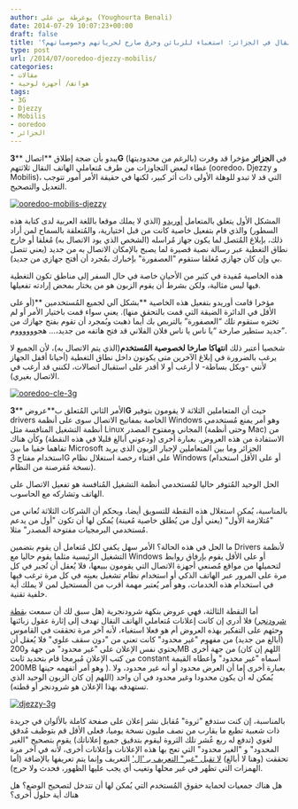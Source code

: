 ```yaml
---
author: يوغرطة بن علي (Youghourta Benali)
date: 2014-07-29 10:07:23+00:00
draft: false
title: 'مُتعاملو الهاتف النقال في الجزائر: استغباء للزبائن وخرق صارخ لحرياتهم وخصوصياتهم؟'
type: post
url: /2014/07/ooredoo-djezzy-mobilis/
categories:
- مقالات
- هواتف/ أجهزة لوحية
tags:
- 3G
- Djezzy
- Mobilis
- ooredoo
- الجزائر
---
```


يبدو بأن ضجة إطلاق **اتصال ****3G** (بالرغم من محدوديتها) في **الجزائر** مؤخرا قد وفرت غطاء لبعض التجاوزات من طرف مُتعاملي الهاتف النقال ثلاثتهم (ooredoo، Djezzy و Mobilis)، التي قد لا تبدو للوهلة الأولى ذات أثر كبير، لكنها في حقيقة الأمر أمور تتوجب التعديل والتصحيح.




[![ooredoo-mobilis-djezzy](https://www.it-scoop.com/wp-content/uploads/2014/07/ooredoo-mobilis-djezzy-300x250.png)
](https://www.it-scoop.com/wp-content/uploads/2014/07/ooredoo-mobilis-djezzy.png)




المشكل الأول يتعلق بالمتعامل [أوريدو](http://www.ooredoo.dz/particuliers/) (الذي لا يملك موقعا باللغة العربية لدى كتابة هذه السطور) والذي قام بتفعيل خاصية كانت من قبل اختيارية، والمُتعلقة بالسماح لمن أراد ذلك، بإبلاغ المُتصل لما يكون جهاز مُراسله (الشخص الذي يود الاتصال به) مُغلقا أو خارج نطاق التغطية عبر رسالة نصية قصيرة لما يصبح بالإمكان الاتصال به من جديد (يعني تتصل بي وإن كان جهازي مُغلقا ستقوم "العصفورة" بإخبارك بمُجرد أن أفتح جهازي من جديد).




هذه الخاصية مُفيدة في كثير من الأحيان خاصة في حال السفر إلى مناطق تكون التغطية فيها ليس مثالية، ولكن بشرط أن يقوم الزبون هو من يختار بمحض إرادته تفعيلها.




مؤخرا قامت أوريدو بتفعيل هذه الخاصية **بشكل آلي لجميع المُستخدمين **(أو على الأقل في الدائرة الضيقة التي قمت بالتحقق منها). يعني سواء قمت باختيار الأمر أو لم تختره ستقوم تلك “العصفورة” بالتربص بك أيما ذهبت وبُمجرد أن تقوم بفتح جهازك من جديد ستطير صارخة “يا ناس يا ناس فلان الفلاني قد فتح هاتفه من جديد،... هجووووووم”.




شخصيا أعتبر ذلك **انتهاكا صارخا لخصوصية المُستخدم**(الذي يتم الاتصال به)، لأن الجميع لا يرغب بالضرورة في إبلاغ الآخرين متى يكونون داخل نطاق التغطية (أحيانا أقفل الجهاز لأنني -وبكل بساطة- لا أرغب أو لا أقدر على استقبال اتصالات، لكنني قد أرغب في الاتصال بغيري).




[![ooredoo-cle-3g](https://www.it-scoop.com/wp-content/uploads/2014/07/ooredoo-cle-3g-288x300.png)
](https://www.it-scoop.com/wp-content/uploads/2014/07/ooredoo-cle-3g.png)




الأمر الثاني المُتعلق ب**عروض ****3G** حيث أن المتعاملين الثلاثة لا يقومون بتوفير drivers الخاصة بمفاتيح الاتصال سوى على أنظمة Windows وهو أمر يمنع مُستخدمي أنظمة التشغيل المنافسة مثل Linux المجاني ومفتوح المصدر (وحتى أنظمة Mac) من الاستفادة من هذه العروض. بعبارة أخرى (ودعوني أبالغ قليلا في هذه النقطة) وكأن هناك تفاهما خفيا ما بين Microsoft الجزائر وما بين المتعاملين لإجبار الزبون الذي يريد استخدام مفتاح 3G على اقتناء رخصة استغلال نظام Windows (أو على الأقل استخدام نسخة مُقرصنة من النظام).




الحل الوحيد المُتوفر حاليا لمُستخدمي أنظمة التشغيل المُنافسة هو تفعيل الاتصال على الهاتف وتشاركه مع الحاسوب.




بالمناسبة، يُمكن استغلال هذه النقطة للتسويق أيضا، وبحكم أن الشركات الثلاثة تُعاني من "مُتلازمة الأول" (يعني أول من يُطلق خاصية مُعينة) يُمكن لها أن تكون "أول من يدعم مُستخدمي البرمجيات مفتوحة المصدر" مثلا.




ما الحل في هذه الحالة؟ الأمر سهل يكفي لكل مُتعامل أن يقوم بتضمين Drivers لأنظمة التشغيل الرئيسية مثلما يقوم حاليا مع Windows أو على الأقل يقوم بإرفاق روابط لتحميلها من مواقع مُصنعي أجهزة الاتصال التي يقومون ببيعها، فلا يُعقل أن تُجبر في كل مرة على المرور عبر الهاتف الذكي أو استخدام نظام تشغيل بعينه في كل مرة ترغب فيها في استخدام هذه الخدمات، وهو أمر يُعتبر مهمة أقرب من الُمستحيل لمن لا يملك أية خلفية تقنية.




أما النقطة الثالثة، فهي عروض بنكهة شرودنجرية (هل سبق لك أن سمعت ب[قطة شرودنجر](http://ar.wikipedia.org/wiki/%D9%82%D8%B7%D8%A9_%D8%B4%D8%B1%D9%88%D8%AF%D9%86%D8%BA%D8%B1)) فلا أدري إن كانت إعلانات مُتعاملي الهاتف النقال تهدف إلى إثارة عقول زبائنها وحثهم على التفكير بهذه العروض أم هو فعلا استغباء، لأنه آخر مرة تحققت في القاموس (أبالغ من جديد) من مفهوم "غير محدود" كانت تعني من "دون سقف علوي" فلا يُعقل أن يحتوي نفس الإعلان على "غير محدود" من جهة و200MB من جهة أخرى (اللهم إن كان من كتب الإعلان مُبرمجا قام بتحديد ثابت constant أسماه "غير محدود" وأعطاه القيمة 200MB وهو أمر أتفهمه حينها ). بعبارة أخرى إما أن العرض محدود أو أنه غير محدود، ولا يُمكن له أن يكون محدودا وغير محدود في آن واحد (اللهم إن كان الزبون الوحيد الذي تستهدفه بهذا الإعلان هو شرودنجر أو قطته).




[![djezzy-3g](https://www.it-scoop.com/wp-content/uploads/2014/07/djezzy-3g.jpg)
](https://www.it-scoop.com/wp-content/uploads/2014/07/djezzy-3g.jpg)




بالمناسبة، إن كنت ستدفع "ثروة" مُقابل نشر إعلان على صفحة كاملة بالألوان في جريدة ذات شعبية تطبع ما يقارب من نصف مليون نسخة يوميا، فعلى الأقل قم بتوظيف مُدقق لغوي (تدفع له ربع عُشر تلك الثروة ليقوم بتدقيق جميع إعلاناتك) يقوم بتصحيح "الغير المحدود" و "الغير محدود" التي تعج بها هذه الإعلانات وإعلانات أخرى، لأنه في آخر مرة تحققت (وهنا لا أبالغ) [لا تقبل "غير" التعريف بـ 'ال'](http://www.alfaseeh.com/vb/showthread.php?t=1424) التعريف وإنما يتم تعريفها بالإضافة (أما الهمزات التي تظهر في غير محلها وتغيب أي يجب عليها الظهور، فحدث ولا حرج).




هل هناك جمعيات لحماية حقوق المُستخدم التي يُمكن لها أن تتدخل لتصحيح الوضع؟ هل هناك أية حلول أخرى؟
